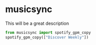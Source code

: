 # musicsync

This will be a great description

```python
from musicsync import spotify_gpm_copy
spotify_gpm_copy(["Discover Weekly"])
```